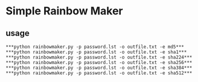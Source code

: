 # Simple Rainbow Maker #

## usage ##

    ***python rainbowmaker.py -p password.lst -o outfile.txt -e md5***
    ***python rainbowmaker.py -p password.lst -o outfile.txt -e sha1***
    ***python rainbowmaker.py -p password.lst -o outfile.txt -e sha224***
    ***python rainbowmaker.py -p password.lst -o outfile.txt -e sha256***
    ***python rainbowmaker.py -p password.lst -o outfile.txt -e sha384***
    ***python rainbowmaker.py -p password.lst -o outfile.txt -e sha512***

